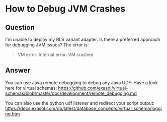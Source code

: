# How to Debug JVM Crashes

## Question
I'm unable to deploy my RLS variant adapter.  Is there a preferred approach for debugging JVM issues?  The error is:
> VM error: Internal error: VM crashed 

## Answer
You can use Java remote debugging to debug any Java UDF.  Have a look here for virtual schemas: https://github.com/exasol/virtual-schemas/blob/master/doc/development/remote_debugging.md 

You can also use the python udf listener and redirect your script output:
https://docs.exasol.com/db/latest/database_concepts/virtual_schema/logging.htm